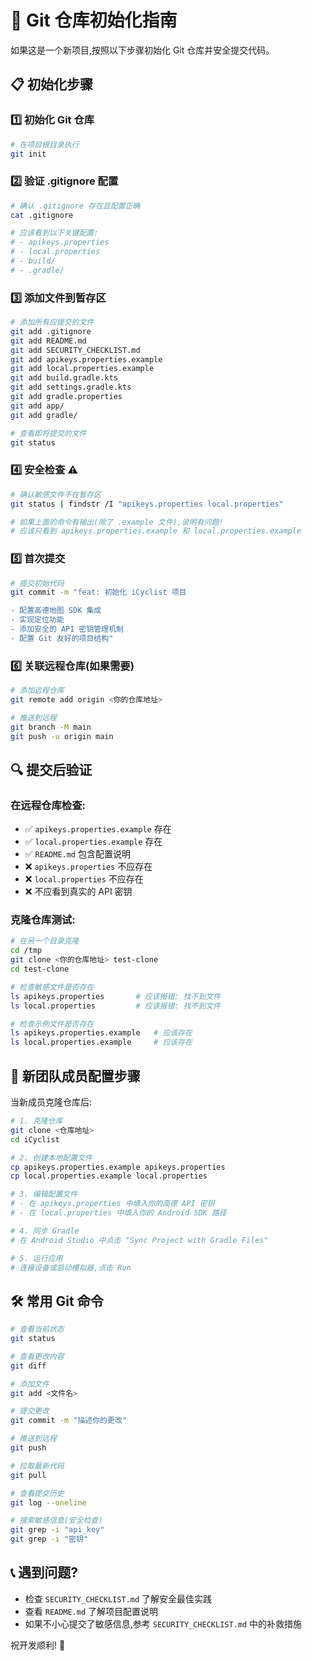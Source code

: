 # 🚀 Git 仓库初始化指南

如果这是一个新项目,按照以下步骤初始化 Git 仓库并安全提交代码。

## 📋 初始化步骤

### 1️⃣ 初始化 Git 仓库

```bash
# 在项目根目录执行
git init
```

### 2️⃣ 验证 .gitignore 配置

```bash
# 确认 .gitignore 存在且配置正确
cat .gitignore

# 应该看到以下关键配置:
# - apikeys.properties
# - local.properties
# - build/
# - .gradle/
```

### 3️⃣ 添加文件到暂存区

```bash
# 添加所有应提交的文件
git add .gitignore
git add README.md
git add SECURITY_CHECKLIST.md
git add apikeys.properties.example
git add local.properties.example
git add build.gradle.kts
git add settings.gradle.kts
git add gradle.properties
git add app/
git add gradle/

# 查看即将提交的文件
git status
```

### 4️⃣ 安全检查 ⚠️

```bash
# 确认敏感文件不在暂存区
git status | findstr /I "apikeys.properties local.properties"

# 如果上面的命令有输出(除了 .example 文件),说明有问题!
# 应该只看到 apikeys.properties.example 和 local.properties.example
```

### 5️⃣ 首次提交

```bash
# 提交初始代码
git commit -m "feat: 初始化 iCyclist 项目

- 配置高德地图 SDK 集成
- 实现定位功能
- 添加安全的 API 密钥管理机制
- 配置 Git 友好的项目结构"
```

### 6️⃣ 关联远程仓库(如果需要)

```bash
# 添加远程仓库
git remote add origin <你的仓库地址>

# 推送到远程
git branch -M main
git push -u origin main
```

## 🔍 提交后验证

### 在远程仓库检查:

- ✅ `apikeys.properties.example` 存在
- ✅ `local.properties.example` 存在
- ✅ `README.md` 包含配置说明
- ❌ `apikeys.properties` 不应存在
- ❌ `local.properties` 不应存在
- ❌ 不应看到真实的 API 密钥

### 克隆仓库测试:

```bash
# 在另一个目录克隆
cd /tmp
git clone <你的仓库地址> test-clone
cd test-clone

# 检查敏感文件是否存在
ls apikeys.properties       # 应该报错: 找不到文件
ls local.properties         # 应该报错: 找不到文件

# 检查示例文件是否存在
ls apikeys.properties.example   # 应该存在
ls local.properties.example     # 应该存在
```

## 🎯 新团队成员配置步骤

当新成员克隆仓库后:

```bash
# 1. 克隆仓库
git clone <仓库地址>
cd iCyclist

# 2. 创建本地配置文件
cp apikeys.properties.example apikeys.properties
cp local.properties.example local.properties

# 3. 编辑配置文件
# - 在 apikeys.properties 中填入你的高德 API 密钥
# - 在 local.properties 中填入你的 Android SDK 路径

# 4. 同步 Gradle
# 在 Android Studio 中点击 "Sync Project with Gradle Files"

# 5. 运行应用
# 连接设备或启动模拟器,点击 Run
```

## 🛠️ 常用 Git 命令

```bash
# 查看当前状态
git status

# 查看更改内容
git diff

# 添加文件
git add <文件名>

# 提交更改
git commit -m "描述你的更改"

# 推送到远程
git push

# 拉取最新代码
git pull

# 查看提交历史
git log --oneline

# 搜索敏感信息(安全检查)
git grep -i "api_key"
git grep -i "密钥"
```

## 📞 遇到问题?

- 检查 `SECURITY_CHECKLIST.md` 了解安全最佳实践
- 查看 `README.md` 了解项目配置说明
- 如果不小心提交了敏感信息,参考 `SECURITY_CHECKLIST.md` 中的补救措施

祝开发顺利! 🎉
